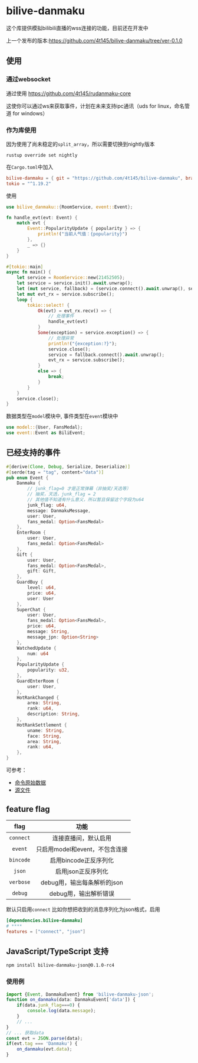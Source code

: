 # bilive-danmaku
这个库提供模拟bilibili直播的wss连接的功能，目前还在开发中

上一个发布的版本:https://github.com/4t145/bilive-danmaku/tree/ver-0.1.0
## 使用
### 通过websocket
通过使用 https://github.com/4t145/rudanmaku-core

这使你可以通过ws来获取事件，计划在未来支持ipc通讯（uds for linux，命名管道 for windows）

### 作为库使用
因为使用了尚未稳定的`split_array`，所以需要切换到nightly版本
```
rustup override set nightly
```
在`Cargo.toml`中加入
```toml
bilive-danmaku = { git = "https://github.com/4t145/bilive-danmaku", branch = "master" }
tokio = "^1.19.2"
```
使用
```rust
use bilive_danmaku::{RoomService, event::Event};

fn handle_evt(evt: Event) {
    match evt {
        Event::PopularityUpdate { popularity } => {
            println!("当前人气值：{popularity}")
        },
        _ => {}
    }
}

#[tokio::main]
async fn main() {
    let service = RoomService::new(21452505);
    let service = service.init().await.unwrap();
    let (mut service, fallback) = (service.connect().await.unwrap(), service);
    let mut evt_rx = service.subscribe();
    loop {
        tokio::select! {
            Ok(evt) = evt_rx.recv() => {
                // 处理事件
                handle_evt(evt)
            }
            Some(exception) = service.exception() => {
                // 处理异常
                println!("{exception:?}");
                service.close();
                service = fallback.connect().await.unwrap();
                evt_rx = service.subscribe();
            }
            else => {
                break;
            }
        }
    }
    service.close();
}
```

数据类型在`model`模块中, 事件类型在`event`模块中
```rust
use model::{User, FansMedal};
use event::Event as BiliEvent;
```
## 已经支持的事件


```rust
#[derive(Clone, Debug, Serialize, Deserialize)]
#[serde(tag = "tag", content="data")]
pub enum Event {
    Danmaku {
        // junk_flag=0 才是正常弹幕（非抽奖/天选等）
        // 抽奖，天选，junk_flag = 2
        // 其他值不知道有什么意义，所以暂且保留这个字段为u64
        junk_flag: u64,
        message: DanmakuMessage,
        user: User,
        fans_medal: Option<FansMedal>
    },
    EnterRoom {
        user: User,
        fans_medal: Option<FansMedal>
    },
    Gift {
        user: User,
        fans_medal: Option<FansMedal>,
        gift: Gift,
    },
    GuardBuy {
        level: u64,
        price: u64,
        user: User
    },
    SuperChat {
        user: User,
        fans_medal: Option<FansMedal>,
        price: u64, 
        message: String,
        message_jpn: Option<String>
    },
    WatchedUpdate {
        num: u64
    },
    PopularityUpdate {
        popularity: u32,
    },
    GuardEnterRoom {
        user: User,
    },
    HotRankChanged {
        area: String,
        rank: u64,
        description: String,
    },
    HotRankSettlement {
        uname: String,
        face: String,
        area: String,
        rank: u64,
    },
}
```
可参考：
- [命令原始数据](./src//tests/mock/cmd/)
- [源文件](./src/event.rs)

## feature flag
|flag|功能|
|:---:|:--:|
|`connect`|连接直播间，默认启用|
|`event`|只启用model和event，不包含连接|
|`bincode`|启用bincode正反序列化|
|`json`|启用json正反序列化|
|`verbose`|debug用，输出每条解析的json|
|`debug`|debug用，输出解析错误|


默认只启用`connect`
比如你想把收到的消息序列化为json格式，启用
```toml
[dependencies.bilive-danmaku]
# ****
features = ["connect", "json"]
```

## JavaScript/TypeScript 支持
```bash
npm install bilive-danmaku-json@0.1.0-rc4
```
### 使用例
```TypeScript
import {Event, DanmakuEvent} from 'bilive-danmaku-json';
function on_danmaku(data: DanmakuEvent['data']) {
    if(data.junk_flag===0) {
        console.log(data.message);
    }
    // ...
}
// ... 获取data
const evt = JSON.parse(data);
if(evt.tag === 'Danmaku') {
    on_danmaku(evt.data);
}
```

